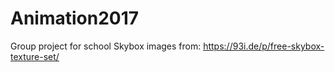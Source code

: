 # Animation2017
Group project for school
Skybox images from:
https://93i.de/p/free-skybox-texture-set/
